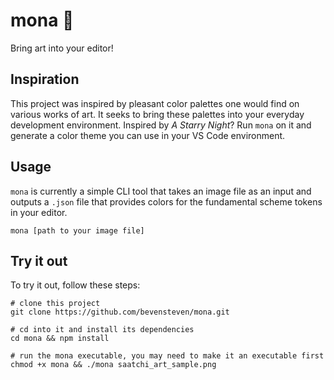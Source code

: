 # mona 🎨
Bring art into your editor!

## Inspiration
This project was inspired by pleasant color palettes one would find on various works of art. It seeks to bring these palettes into your everyday development environment. Inspired by _A Starry Night_? Run `mona` on it and generate a color theme you can use in your VS Code environment.

## Usage
`mona` is currently a simple CLI tool that takes an image file as an input and outputs a `.json` file that provides colors for the fundamental scheme tokens in your editor. 

`mona [path to your image file]`

## Try it out
To try it out, follow these steps:
```
# clone this project
git clone https://github.com/bevensteven/mona.git

# cd into it and install its dependencies
cd mona && npm install

# run the mona executable, you may need to make it an executable first
chmod +x mona && ./mona saatchi_art_sample.png
```


